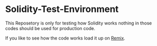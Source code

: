 # Solidity-Test-Environment

This Reposetory is only for testing how Solidity works nothing in those codes should be used for production code.

If you like to see how the code works load it up on [Remix](https://remix.ethereum.org).